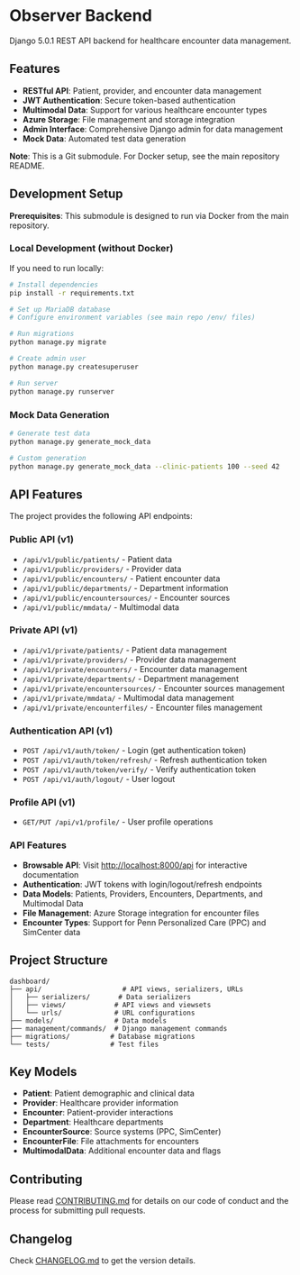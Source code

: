 # Observer Backend

Django 5.0.1 REST API backend for healthcare encounter data management.

## Features

- **RESTful API**: Patient, provider, and encounter data management
- **JWT Authentication**: Secure token-based authentication
- **Multimodal Data**: Support for various healthcare encounter types
- **Azure Storage**: File management and storage integration
- **Admin Interface**: Comprehensive Django admin for data management
- **Mock Data**: Automated test data generation

**Note**: This is a Git submodule. For Docker setup, see the main repository README.

## Development Setup

**Prerequisites**: This submodule is designed to run via Docker from the main repository.

### Local Development (without Docker)

If you need to run locally:

```bash
# Install dependencies
pip install -r requirements.txt

# Set up MariaDB database
# Configure environment variables (see main repo /env/ files)

# Run migrations
python manage.py migrate

# Create admin user
python manage.py createsuperuser

# Run server
python manage.py runserver
```

### Mock Data Generation

```bash
# Generate test data
python manage.py generate_mock_data

# Custom generation
python manage.py generate_mock_data --clinic-patients 100 --seed 42
```

## API Features

The project provides the following API endpoints:

### Public API (v1)

- `/api/v1/public/patients/` - Patient data
- `/api/v1/public/providers/` - Provider data
- `/api/v1/public/encounters/` - Patient encounter data
- `/api/v1/public/departments/` - Department information
- `/api/v1/public/encountersources/` - Encounter sources
- `/api/v1/public/mmdata/` - Multimodal data

### Private API (v1)

- `/api/v1/private/patients/` - Patient data management
- `/api/v1/private/providers/` - Provider data management
- `/api/v1/private/encounters/` - Encounter data management
- `/api/v1/private/departments/` - Department management
- `/api/v1/private/encountersources/` - Encounter sources management
- `/api/v1/private/mmdata/` - Multimodal data management
- `/api/v1/private/encounterfiles/` - Encounter files management

### Authentication API (v1)

- `POST /api/v1/auth/token/` - Login (get authentication token)
- `POST /api/v1/auth/token/refresh/` - Refresh authentication token
- `POST /api/v1/auth/token/verify/` - Verify authentication token
- `POST /api/v1/auth/logout/` - User logout

### Profile API (v1)

- `GET/PUT /api/v1/profile/` - User profile operations

### API Features

- **Browsable API**: Visit <http://localhost:8000/api> for interactive documentation
- **Authentication**: JWT tokens with login/logout/refresh endpoints
- **Data Models**: Patients, Providers, Encounters, Departments, and Multimodal Data
- **File Management**: Azure Storage integration for encounter files
- **Encounter Types**: Support for Penn Personalized Care (PPC) and SimCenter data

## Project Structure

```
dashboard/
├── api/                    # API views, serializers, URLs
│   ├── serializers/       # Data serializers
│   ├── views/            # API views and viewsets
│   └── urls/             # URL configurations
├── models/               # Data models
├── management/commands/  # Django management commands
├── migrations/          # Database migrations
└── tests/               # Test files
```

## Key Models

- **Patient**: Patient demographic and clinical data
- **Provider**: Healthcare provider information
- **Encounter**: Patient-provider interactions
- **Department**: Healthcare departments
- **EncounterSource**: Source systems (PPC, SimCenter)
- **EncounterFile**: File attachments for encounters
- **MultimodalData**: Additional encounter data and flags

## Contributing

Please read [CONTRIBUTING.md](CONTRIBUTING.md) for details on our code of conduct and the process for submitting pull requests.

## Changelog

Check [CHANGELOG.md](CHANGELOG.md) to get the version details.
